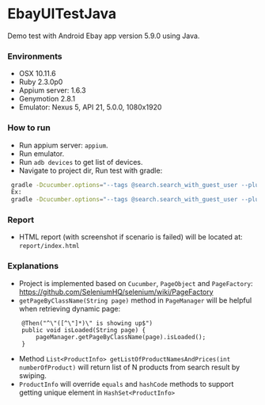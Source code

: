 # EbayUITestJava
Demo test with Android Ebay app version 5.9.0 using Java.

### Environments
- OSX 10.11.6
- Ruby 2.3.0p0
- Appium server: 1.6.3
- Genymotion 2.8.1
- Emulator: Nexus 5, API 21, 5.0.0, 1080x1920

### How to run
- Run appium server: `appium`.
- Run emulator.
- Run `adb devices` to get list of devices.
- Navigate to project dir, Run test with gradle:
```sh
 gradle -Dcucumber.options="--tags @search.search_with_guest_user --plugin pretty --plugin html:report" -DdeviceName="your_device_name" -Dapp="full_path_to_apk"
 Ex:
 gradle -Dcucumber.options="--tags @search.search_with_guest_user --plugin pretty --plugin html:report" -DdeviceName="192.168.56.101:5555" -Dapp="/Users/test/EbayUITestJava/apk/com.ebay.mobile_5.9.0.apk"
```

### Report
- HTML report (with screenshot if scenario is failed) will be located at: `report/index.html`

### Explanations
- Project is implemented based on `Cucumber`, `PageObject` and `PageFactory`: https://github.com/SeleniumHQ/selenium/wiki/PageFactory
- `getPageByClassName(String page)` method in `PageManager` will be helpful when retrieving dynamic page:
 ```
     @Then("^\"([^\"]*)\" is showing up$")
     public void isLoaded(String page) {
         pageManager.getPageByClassName(page).isLoaded();
     }
 ```
- Method `List<ProductInfo> getListOfProductNamesAndPrices(int numberOfProduct)` will return list of N products from search result by swiping.
- `ProductInfo` will override `equals` and `hashCode` methods to support getting unique element in `HashSet<ProductInfo>`
